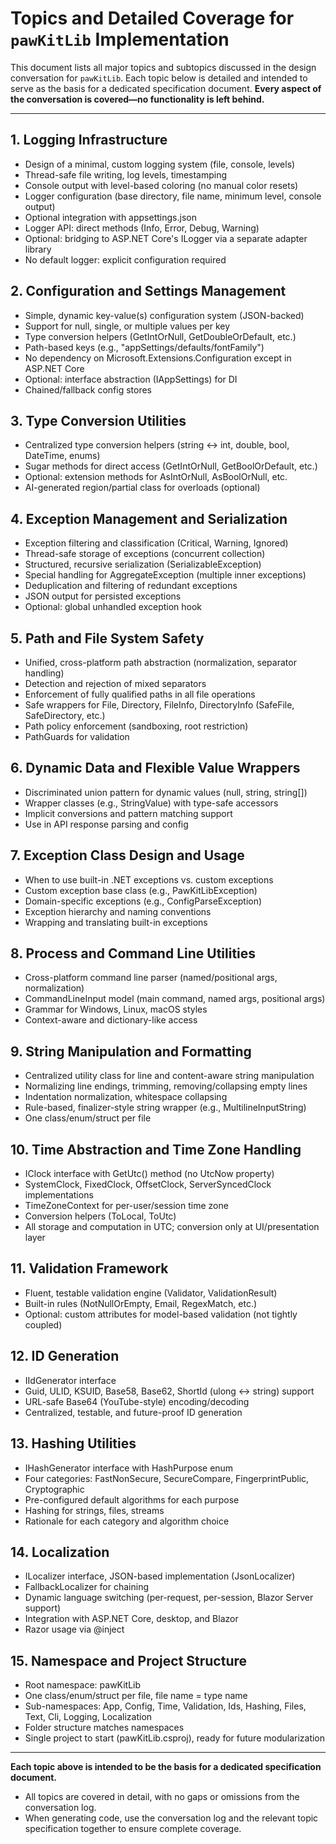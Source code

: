 # Topics and Detailed Coverage for `pawKitLib` Implementation

This document lists all major topics and subtopics discussed in the design conversation for `pawKitLib`. Each topic below is detailed and intended to serve as the basis for a dedicated specification document. **Every aspect of the conversation is covered—no functionality is left behind.**

---

## 1. Logging Infrastructure
- Design of a minimal, custom logging system (file, console, levels)
- Thread-safe file writing, log levels, timestamping
- Console output with level-based coloring (no manual color resets)
- Logger configuration (base directory, file name, minimum level, console output)
- Optional integration with appsettings.json
- Logger API: direct methods (Info, Error, Debug, Warning)
- Optional: bridging to ASP.NET Core's ILogger via a separate adapter library
- No default logger: explicit configuration required

## 2. Configuration and Settings Management
- Simple, dynamic key-value(s) configuration system (JSON-backed)
- Support for null, single, or multiple values per key
- Type conversion helpers (GetIntOrNull, GetDoubleOrDefault, etc.)
- Path-based keys (e.g., "appSettings/defaults/fontFamily")
- No dependency on Microsoft.Extensions.Configuration except in ASP.NET Core
- Optional: interface abstraction (IAppSettings) for DI
- Chained/fallback config stores

## 3. Type Conversion Utilities
- Centralized type conversion helpers (string <-> int, double, bool, DateTime, enums)
- Sugar methods for direct access (GetIntOrNull, GetBoolOrDefault, etc.)
- Optional: extension methods for AsIntOrNull, AsBoolOrNull, etc.
- AI-generated region/partial class for overloads (optional)

## 4. Exception Management and Serialization
- Exception filtering and classification (Critical, Warning, Ignored)
- Thread-safe storage of exceptions (concurrent collection)
- Structured, recursive serialization (SerializableException)
- Special handling for AggregateException (multiple inner exceptions)
- Deduplication and filtering of redundant exceptions
- JSON output for persisted exceptions
- Optional: global unhandled exception hook

## 5. Path and File System Safety
- Unified, cross-platform path abstraction (normalization, separator handling)
- Detection and rejection of mixed separators
- Enforcement of fully qualified paths in all file operations
- Safe wrappers for File, Directory, FileInfo, DirectoryInfo (SafeFile, SafeDirectory, etc.)
- Path policy enforcement (sandboxing, root restriction)
- PathGuards for validation

## 6. Dynamic Data and Flexible Value Wrappers
- Discriminated union pattern for dynamic values (null, string, string[])
- Wrapper classes (e.g., StringValue) with type-safe accessors
- Implicit conversions and pattern matching support
- Use in API response parsing and config

## 7. Exception Class Design and Usage
- When to use built-in .NET exceptions vs. custom exceptions
- Custom exception base class (e.g., PawKitLibException)
- Domain-specific exceptions (e.g., ConfigParseException)
- Exception hierarchy and naming conventions
- Wrapping and translating built-in exceptions

## 8. Process and Command Line Utilities
- Cross-platform command line parser (named/positional args, normalization)
- CommandLineInput model (main command, named args, positional args)
- Grammar for Windows, Linux, macOS styles
- Context-aware and dictionary-like access

## 9. String Manipulation and Formatting
- Centralized utility class for line and content-aware string manipulation
- Normalizing line endings, trimming, removing/collapsing empty lines
- Indentation normalization, whitespace collapsing
- Rule-based, finalizer-style string wrapper (e.g., MultilineInputString)
- One class/enum/struct per file

## 10. Time Abstraction and Time Zone Handling
- IClock interface with GetUtc() method (no UtcNow property)
- SystemClock, FixedClock, OffsetClock, ServerSyncedClock implementations
- TimeZoneContext for per-user/session time zone
- Conversion helpers (ToLocal, ToUtc)
- All storage and computation in UTC; conversion only at UI/presentation layer

## 11. Validation Framework
- Fluent, testable validation engine (Validator<T>, ValidationResult)
- Built-in rules (NotNullOrEmpty, Email, RegexMatch, etc.)
- Optional: custom attributes for model-based validation (not tightly coupled)

## 12. ID Generation
- IIdGenerator interface
- Guid, ULID, KSUID, Base58, Base62, ShortId (ulong <-> string) support
- URL-safe Base64 (YouTube-style) encoding/decoding
- Centralized, testable, and future-proof ID generation

## 13. Hashing Utilities
- IHashGenerator interface with HashPurpose enum
- Four categories: FastNonSecure, SecureCompare, FingerprintPublic, Cryptographic
- Pre-configured default algorithms for each purpose
- Hashing for strings, files, streams
- Rationale for each category and algorithm choice

## 14. Localization
- ILocalizer interface, JSON-based implementation (JsonLocalizer)
- FallbackLocalizer for chaining
- Dynamic language switching (per-request, per-session, Blazor Server support)
- Integration with ASP.NET Core, desktop, and Blazor
- Razor usage via @inject

## 15. Namespace and Project Structure
- Root namespace: pawKitLib
- One class/enum/struct per file, file name = type name
- Sub-namespaces: App, Config, Time, Validation, Ids, Hashing, Files, Text, Cli, Logging, Localization
- Folder structure matches namespaces
- Single project to start (pawKitLib.csproj), ready for future modularization

---

**Each topic above is intended to be the basis for a dedicated specification document.**

- All topics are covered in detail, with no gaps or omissions from the conversation log.
- When generating code, use the conversation log and the relevant topic specification together to ensure complete coverage.
